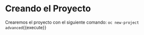 # Creando el Proyecto


Crearemos el proyecto con el siguiente comando:
`oc new-project advanced`{{execute}}
